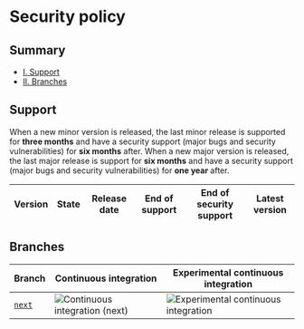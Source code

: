 # Security policy

## Summary
- [I. Support](#support)
- [II. Branches](#branches)

## Support

When a new minor version is released, the last minor release is supported for **three months** and have a security support (major bugs and security vulnerabilities) for **six months** after. When a new major version is released, the last major release is support for **six months** and have a security support (major bugs and security vulnerabilities) for **one year** after.

|Version|State|Release date|End of support|End of security support|Latest version|
|-------|-----|------------|--------------|-----------------------|--------------|

## Branches

|Branch|Continuous integration|Experimental continuous integration|
|------|----------------------|-----------------------------------|
|[`next`](https://github.com/<Owner>/<Repo>/tree/next)|![Continuous integration (next)](https://img.shields.io/github/workflow/status/<Owner>/<Repo>/Continuous%20integration?label=&style=flat-square)|![Experimental continuous integration](https://img.shields.io/github/workflow/status/<Owner>/<Repo>/Continuous%20integration%20(experimental)?label=&style=flat-square)
